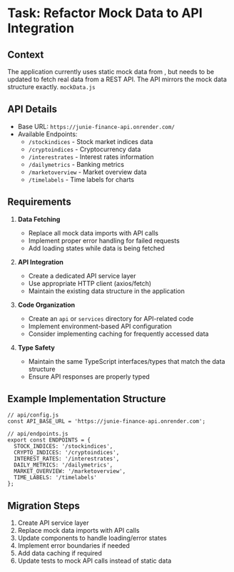 # Task: Refactor Mock Data to API Integration
## Context
The application currently uses static mock data from , but needs to be updated to fetch real data from a REST API. The API mirrors the mock data structure exactly. `mockData.js`
## API Details
- Base URL: `https://junie-finance-api.onrender.com/`
- Available Endpoints:
    - `/stockindices` - Stock market indices data
    - `/cryptoindices` - Cryptocurrency data
    - `/interestrates` - Interest rates information
    - `/dailymetrics` - Banking metrics
    - `/marketoverview` - Market overview data
    - `/timelabels` - Time labels for charts

## Requirements
1. **Data Fetching**
    - Replace all mock data imports with API calls
    - Implement proper error handling for failed requests
    - Add loading states while data is being fetched

2. **API Integration**
    - Create a dedicated API service layer
    - Use appropriate HTTP client (axios/fetch)
    - Maintain the existing data structure in the application

3. **Code Organization**
    - Create an `api` or `services` directory for API-related code
    - Implement environment-based API configuration
    - Consider implementing caching for frequently accessed data

4. **Type Safety**
    - Maintain the same TypeScript interfaces/types that match the data structure
    - Ensure API responses are properly typed

## Example Implementation Structure
```
// api/config.js
const API_BASE_URL = 'https://junie-finance-api.onrender.com';

// api/endpoints.js
export const ENDPOINTS = {
  STOCK_INDICES: '/stockindices',
  CRYPTO_INDICES: '/cryptoindices',
  INTEREST_RATES: '/interestrates',
  DAILY_METRICS: '/dailymetrics',
  MARKET_OVERVIEW: '/marketoverview',
  TIME_LABELS: '/timelabels'
};
```

## Migration Steps
1. Create API service layer
2. Replace mock data imports with API calls
3. Update components to handle loading/error states
4. Implement error boundaries if needed
5. Add data caching if required
6. Update tests to mock API calls instead of static data

